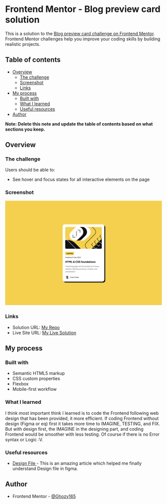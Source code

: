 # Frontend Mentor - Blog preview card solution

This is a solution to the [Blog preview card challenge on Frontend Mentor](https://www.frontendmentor.io/challenges/blog-preview-card-ckPaj01IcS). Frontend Mentor challenges help you improve your coding skills by building realistic projects. 

## Table of contents

- [Overview](#overview)
  - [The challenge](#the-challenge)
  - [Screenshot](#screenshot)
  - [Links](#links)
- [My process](#my-process)
  - [Built with](#built-with)
  - [What I learned](#what-i-learned)
  - [Useful resources](#useful-resources)
- [Author](#author)

**Note: Delete this note and update the table of contents based on what sections you keep.**

## Overview

### The challenge

Users should be able to:

- See hover and focus states for all interactive elements on the page

### Screenshot

![My Result](./my_result.png)

### Links

- Solution URL: [My Repo](https://github.com/Ghozy165/Blog-preview-card)
- Live Site URL: [My Live Solution](https://blog-preview-card-tau-ten.vercel.app)

## My process

### Built with

- Semantic HTML5 markup
- CSS custom properties
- Flexbox
- Mobile-first workflow

### What I learned

I think most important think I learned is to code the Frontend following web design that has been provided, it more efficient. If coding Frontend without design (Figma or eq) first it takes more time to IMAGINE, TESTING, and FIX. But with design first, the IMAGINE in the designing part, and coding Frontend would be smoother with less testing. Of course if there is no Error syntax or Logic :V.

### Useful resources

- [Design File ](https://www.frontendmentor.io/articles/figma-for-developers-how-to-work-with-a-design-file-m6CZKZ1rC1) - This is an amazing article which helped me finally understand Design file in figma.

## Author

- Frontend Mentor - [@Ghozy165](https://www.frontendmentor.io/profile/Ghozy165)
